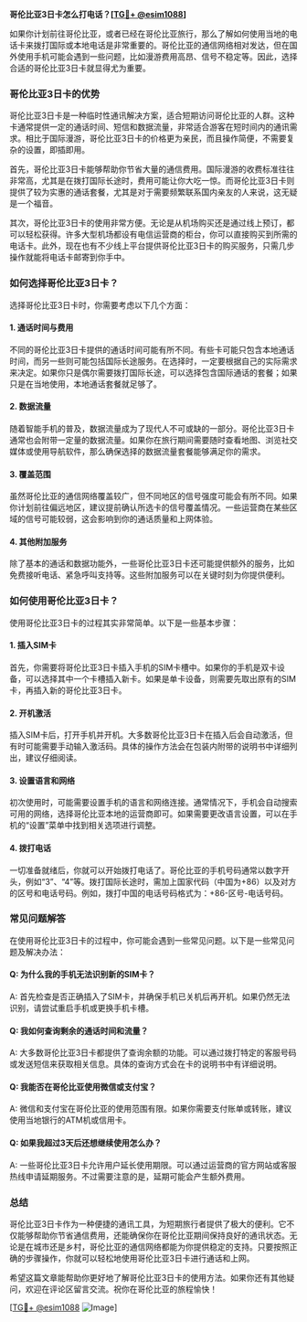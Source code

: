 **哥伦比亚3日卡怎么打电话？[[TG💪+ @esim1088](https://t.me/s/esim1088)]**

如果你计划前往哥伦比亚，或者已经在哥伦比亚旅行，那么了解如何使用当地的电话卡来拨打国际或本地电话是非常重要的。哥伦比亚的通信网络相对发达，但在国外使用手机可能会遇到一些问题，比如漫游费用高昂、信号不稳定等。因此，选择合适的哥伦比亚3日卡就显得尤为重要。

### 哥伦比亚3日卡的优势

哥伦比亚3日卡是一种临时性通讯解决方案，适合短期访问哥伦比亚的人群。这种卡通常提供一定的通话时间、短信和数据流量，非常适合游客在短时间内的通讯需求。相比于国际漫游，哥伦比亚3日卡的价格更为亲民，而且操作简便，不需要复杂的设置，即插即用。

首先，哥伦比亚3日卡能够帮助你节省大量的通信费用。国际漫游的收费标准往往非常高，尤其是在拨打国际长途时，费用可能让你大吃一惊。而哥伦比亚3日卡则提供了较为实惠的通话套餐，尤其是对于需要频繁联系国内亲友的人来说，这无疑是一个福音。

其次，哥伦比亚3日卡的使用非常方便。无论是从机场购买还是通过线上预订，都可以轻松获得。许多大型机场都设有电信运营商的柜台，你可以直接购买到所需的电话卡。此外，现在也有不少线上平台提供哥伦比亚3日卡的购买服务，只需几步操作就能将电话卡邮寄到你手中。

### 如何选择哥伦比亚3日卡？

选择哥伦比亚3日卡时，你需要考虑以下几个方面：

#### 1. 通话时间与费用

不同的哥伦比亚3日卡提供的通话时间可能有所不同。有些卡可能只包含本地通话时间，而另一些则可能包括国际长途服务。在选择时，一定要根据自己的实际需求来决定。如果你只是偶尔需要拨打国际长途，可以选择包含国际通话的套餐；如果只是在当地使用，本地通话套餐就足够了。

#### 2. 数据流量

随着智能手机的普及，数据流量成为了现代人不可或缺的一部分。哥伦比亚3日卡通常也会附带一定量的数据流量。如果你在旅行期间需要随时查看地图、浏览社交媒体或使用导航软件，那么确保选择的数据流量套餐能够满足你的需求。

#### 3. 覆盖范围

虽然哥伦比亚的通信网络覆盖较广，但不同地区的信号强度可能会有所不同。如果你计划前往偏远地区，建议提前确认所选卡的信号覆盖情况。一些运营商在某些区域的信号可能较弱，这会影响到你的通话质量和上网体验。

#### 4. 其他附加服务

除了基本的通话和数据功能外，一些哥伦比亚3日卡还可能提供额外的服务，比如免费接听电话、紧急呼叫支持等。这些附加服务可以在关键时刻为你提供便利。

### 如何使用哥伦比亚3日卡？

使用哥伦比亚3日卡的过程其实非常简单。以下是一些基本步骤：

#### 1. 插入SIM卡

首先，你需要将哥伦比亚3日卡插入手机的SIM卡槽中。如果你的手机是双卡设备，可以选择其中一个卡槽插入新卡。如果是单卡设备，则需要先取出原有的SIM卡，再插入新的哥伦比亚3日卡。

#### 2. 开机激活

插入SIM卡后，打开手机并开机。大多数哥伦比亚3日卡在插入后会自动激活，但有时可能需要手动输入激活码。具体的操作方法会在包装内附带的说明书中详细列出，建议仔细阅读。

#### 3. 设置语言和网络

初次使用时，可能需要设置手机的语言和网络连接。通常情况下，手机会自动搜索可用的网络，选择哥伦比亚本地的运营商即可。如果需要更改语言设置，可以在手机的“设置”菜单中找到相关选项进行调整。

#### 4. 拨打电话

一切准备就绪后，你就可以开始拨打电话了。哥伦比亚的手机号码通常以数字开头，例如“3”、“4”等。拨打国际长途时，需加上国家代码（中国为+86）以及对方的区号和电话号码。例如，拨打中国的电话号码格式为：+86-区号-电话号码。

### 常见问题解答

在使用哥伦比亚3日卡的过程中，你可能会遇到一些常见问题。以下是一些常见问题及解决办法：

#### Q: 为什么我的手机无法识别新的SIM卡？
A: 首先检查是否正确插入了SIM卡，并确保手机已关机后再开机。如果仍然无法识别，请尝试重启手机或更换手机卡槽。

#### Q: 我如何查询剩余的通话时间和流量？
A: 大多数哥伦比亚3日卡都提供了查询余额的功能。可以通过拨打特定的客服号码或发送短信来获取相关信息。具体的查询方式会在卡的说明书中有详细说明。

#### Q: 我能否在哥伦比亚使用微信或支付宝？
A: 微信和支付宝在哥伦比亚的使用范围有限。如果你需要支付账单或转账，建议使用当地银行的ATM机或信用卡。

#### Q: 如果我超过3天后还想继续使用怎么办？
A: 一些哥伦比亚3日卡允许用户延长使用期限。可以通过运营商的官方网站或客服热线申请延期服务。不过需要注意的是，延期可能会产生额外费用。

### 总结

哥伦比亚3日卡作为一种便捷的通讯工具，为短期旅行者提供了极大的便利。它不仅能够帮助你节省通信费用，还能确保你在哥伦比亚期间保持良好的通讯状态。无论是在城市还是乡村，哥伦比亚的通信网络都能为你提供稳定的支持。只要按照正确的步骤操作，你就可以轻松地使用哥伦比亚3日卡进行通话和上网。

希望这篇文章能帮助你更好地了解哥伦比亚3日卡的使用方法。如果你还有其他疑问，欢迎在评论区留言交流。祝你在哥伦比亚的旅程愉快！

[[TG💪+ @esim1088](https://t.me/s/esim1088) ![Image](https://i.postimg.cc/4NQfJmqS/Snipaste-2025-05-13-00-14-12.png)]